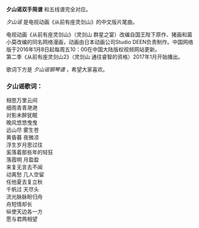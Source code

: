 

**夕山谣双手简谱** 和五线谱完全对应。

_夕山谣_ 是电视动画《从前有座灵剑山》的中文版片尾曲。

电视动画《从前有座灵剑山》（灵剑山 群星之宴）改编自国王陛下原作、猪画和菌小莫改编的同名网络漫画，动画由日本动画公司Studio
DEEN负责制作。中国网络版于2016年1月8日起每周五10：00在中国大陆版权视频网站更新。  
第二季《从前有座灵剑山2》（灵剑山 通往睿智的资格）2017年1月开始播出。

歌词下方是 _夕山谣钢琴谱_ ，希望大家喜欢。

### 夕山谣歌词：

相思万里云间  
细雨青青滟滟  
对影未醉犹眠  
晚风悠悠曳曳  
远山尽 雾生苍  
黄昏暮 夜微凉  
浮生岁月思过往  
奚落着那些年的轻狂  
落霞明 月盈盈  
来复无言去不闻  
动离愁 几人空留  
任他夏去复立秋  
千帆过 天尽头  
流光脉脉盼归舟  
舟短情却长  
纵使天边各一方  
愿与君两相望

